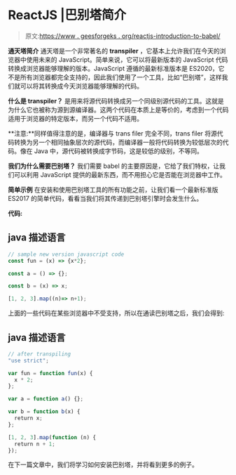 # ReactJS |巴别塔简介

> 原文:[https://www . geesforgeks . org/reactjs-introduction-to-babel/](https://www.geeksforgeeks.org/reactjs-introduction-to-babel/)

**通天塔简介**
通天塔是一个非常著名的 **transpiler** ，它基本上允许我们在今天的浏览器中使用未来的 JavaScript。简单来说，它可以将最新版本的 JavaScript 代码转换成浏览器能够理解的版本。JavaScript 遵循的最新标准版本是 ES2020，它不是所有浏览器都完全支持的，因此我们使用了一个工具，比如“巴别塔”，这样我们就可以将其转换成今天浏览器能够理解的代码。

**什么是 transpiler？**
是用来将源代码转换成另一个同级别源代码的工具。这就是为什么它也被称为源到源编译器。这两个代码在本质上是等价的，考虑到一个代码适用于浏览器的特定版本，而另一个代码不适用。

**注意:**同样值得注意的是，编译器与 trans filer 完全不同，trans filer 将源代码转换为另一个相同抽象层次的源代码，而编译器一般将代码转换为较低层次的代码。像在 Java 中，源代码被转换成字节码，这是较低的级别，不等同。

**我们为什么需要巴别塔？**
我们需要 babel 的主要原因是，它给了我们特权，让我们可以利用 JavaScript 提供的最新东西，而不用担心它是否能在浏览器中工作。

**简单示例**
在安装和使用巴别塔工具的所有功能之前，让我们看一个最新标准版 ES2017 的简单代码，看看当我们将其传递到巴别塔引擎时会发生什么。

**代码:**

## java 描述语言

```jsx
// sample new version javascript code
const fun = (x) => {x*2};

const a = () => {};

const b = (x) => x;

[1, 2, 3].map((n)=> n+1);
```

上面的一些代码在某些浏览器中不受支持，所以在通读巴别塔之后，我们会得到:

## java 描述语言

```jsx
// after transpiling
"use strict";

var fun = function fun(x) {
  x * 2;
};

var a = function a() {};

var b = function b(x) {
  return x;
};

[1, 2, 3].map(function (n) {
  return n + 1;
});
```

在下一篇文章中，我们将学习如何安装巴别塔，并将看到更多的例子。